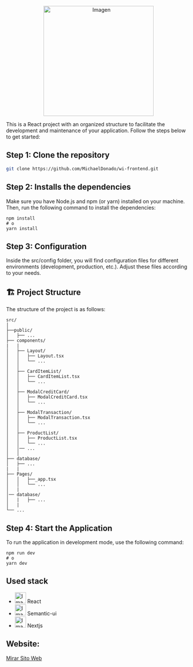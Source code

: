 <p align="center">
  <img src="https://wompi.com/assets/img/landing_pais/banner.png" alt="Imagen" width="300" />
</p>


This is a React project with an organized structure to facilitate the development and maintenance of your application. Follow the steps below to get started:

## Step 1: Clone the repository

```bash
git clone https://github.com/MichaelDonado/wi-frontend.git
```
## Step 2: Installs the dependencies
Make sure you have Node.js and npm (or yarn) installed on your machine. Then, run the following command to install the dependencies:
```
npm install
# o
yarn install
```

## Step 3: Configuration

Inside the src/config folder, you will find configuration files for different environments (development, production, etc.). Adjust these files according to your needs.

## 🏗️ Project Structure
The structure of the project is as follows:
```
src/
│
├──public/
│   ├── ...
├── components/
|   |
│   ├── Layout/
│   │   ├── Layout.tsx
│   │   └── ...
│   │
│   ├── CardItemList/
│   │   ├── CardItemList.tsx
│   │   └── ...
│   │
│   ├── ModalCreditCard/
│   │   ├── ModalCreditCard.tsx
│   │   └── ...
│   │
│   ├── ModalTransaction/
│   │   ├── ModalTransaction.tsx
│   │   └── ...
│   │
│   ├── ProductList/
│   │   ├── ProductList.tsx
│   │   └── ...
│   │── ... 
│   │ 
├── database/
│   ├── ...
|   |
├── Pages/
│   │   ├──_app.tsx
│   │   └── ...
│   |
│── database/
│   |   ├── ...
│   |
└── ...

```

## Step 4: Start the Application
To run the application in development mode, use the following command:

```
npm run dev
# o
yarn dev
```

## Used stack 

- <img src="https://cdn.worldvectorlogo.com/logos/react-2.svg" alt="Imagen" width="30" heigth="30" /> React 
- <img src="https://cdn.worldvectorlogo.com/logos/semantic-ui.svg" alt="Imagen" width="30" heigth="30" /> Semantic-ui
- <img src="https://cdn.worldvectorlogo.com/logos/next-js.svg" alt="Imagen" width="30" heigth="30" /> Nextjs

## Website:
 <a target="_blank" href="https://wi-frontend-usqr.vercel.app/">Mirar Sito Web </a> 

